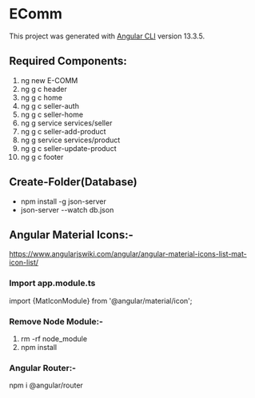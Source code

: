 # EComm

This project was generated with [Angular CLI](https://github.com/angular/angular-cli) version 13.3.5.

## Required Components:
1) ng new E-COMM
2) ng g c header
3) ng g c home
4) ng g c seller-auth
5) ng g c seller-home
6) ng g service services/seller
7) ng g c seller-add-product
8) ng g service services/product
9) ng g c seller-update-product
10) ng g c footer

## Create-Folder(Database)
- npm install -g json-server
- json-server --watch db.json


## Angular Material Icons:-

https://www.angularjswiki.com/angular/angular-material-icons-list-mat-icon-list/


### Import app.module.ts

import {MatIconModule} from '@angular/material/icon';



### Remove Node Module:-
 1) rm -rf node_module
 2) npm install

### Angular Router:-
npm i @angular/router
